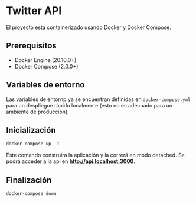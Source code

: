 # Twitter API

El proyecto esta containerizado usando Docker y Docker Compose.

## Prerequisitos

- Docker Engine (20.10.0+)
- Docker Compose (2.0.0+)

## Variables de entorno

Las variables de entornp ya se encuentran definidas en `docker-compose.yml` para un despliegue rápido localmente (esto no es adecuado para un ambiente de producción).

## Inicialización

```bash
docker-compose up -d
```

Este comando construira la aplicación y la correrá en modo detached. Se podrá acceder a la api en **http://api.localhost:3000**.

## Finalización

```bash
docker-compose down
```
